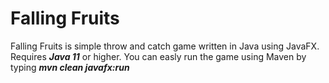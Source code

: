 # Falling Fruits

Falling Fruits is simple throw and catch game written in Java using JavaFX. Requires ***Java 11*** or higher. 
You can easly run the game using Maven by typing ***mvn clean javafx:run***
